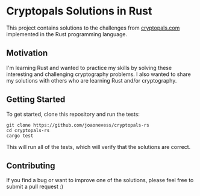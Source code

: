 # Cryptopals Solutions in Rust

This project contains solutions to the challenges from [cryptopals.com](https://cryptopals.com/) implemented in the Rust programming language.

## Motivation

I'm learning Rust and wanted to practice my skills by solving these interesting and challenging cryptography problems. I also wanted to share my solutions with others who are learning Rust and/or cryptography.

## Getting Started

To get started, clone this repository and run the tests:
```
git clone https://github.com/joaonevess/cryptopals-rs
cd cryptopals-rs
cargo test
```
This will run all of the tests, which will verify that the solutions are correct.

## Contributing
If you find a bug or want to improve one of the solutions, please feel free to submit a pull request :)
